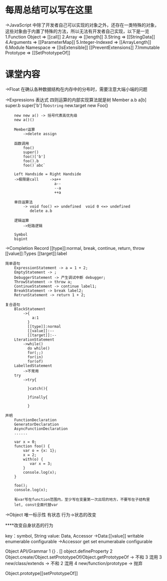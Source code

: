 # 每周总结可以写在这里

->JavaScript 中除了开发者自己可以实现的对象之外，还存在一类特殊的对象，这些对象由于内置了特殊的方法，所以无法有开发者自己实现，以下是一览
1.Function Object => [[call]]
2.Array => [[length]]
3.String => [[StringData]]
4.Arguments => [[ParameterMap]]
5.Integer-Indexed => [[ArrayLength]]
6.Module Namespace => [[IsExtensible]] [[PreventExtensions]]
7.Immutable Prototype => [[SetPrototypeOf]]

# 课堂内容

->Float
在确认各种数据结构在内存中的分布时，需要注意大端小端的问题

->Expressions 表达式
四则运算的内部实现算法就是树
Member
a.b
a[b]
super.b
super['b']
foo`string`
new.target
new Foo()

    	new new a() -> 括号代表高优先级
    	new a()()

    	Member运算
    		->delete assign

    	函数调用
    		foo()
    		super()
    		foo()['b']
    		foo().b
    		foo()`abc`

    	Left Handside = Right Handside
    	->极限是call     ->a++
    	                  a--
    	                  --a
    	                  ++a

    	单目运算法
    		-> void foo() => undefined  void 0 <=> undefined
    		   delete a.b

    	逻辑运算
    		->短路逻辑

    	Symbol
    	bigint

->Completion Record
[[type]]:normal, break, continue, return, throw
[[value]]:Types
[[target]]:label

    简单语句
    	ExpressionStatement -> a = 1 + 2;
    	EmptyStatement -> ;
    	DebuggerStatement -> 产生调试中断 debugger;
    	ThrowStatement -> throw a;
    	ContinueStatement -> continue label1;
    	BreakStatement -> break label2;
    	RetrunStatement -> return 1 + 2;

    复合语句
    	BlockStatement
    		->{
    			a:1
    		  }
    		  [[type]]:normal
    		  [[value]]:--
    		  [[target]]:--
    	LterationStatement
    		->while()
    		  do while()
    		  for(;;)
    		  for(in)
    		  for(of)
    	LabelledStatement
    		->不常用
    	try
    		->try{

    		  }catch(){

    		  }finally{

    		  }

    声明
    	FunctionDeclaration
    	GeneratorDeclaration
    	AsyncFunctionDeclaration
    	......

    	var x = 0;
    	function foo() {
    		var o = {x: 1};
    		x = 2;
    		with(o) {
    		   var x = 3;
    		}
    		console.log(x);
    	}

    	foo();
    	console.log(x);

    	有var写在function范围内，至少写在变量第一次出现的地方，不要写在子结构里
    	let, const全面代替var

->Object
唯一标示性
有状态
行为->状态的改变

\*\*\*\*改变自身状态的行为

key：symbol, String
value: Data, Accessor
->Data:[[value]] writable enumerable configurable
->Accessor get set enumerabale configurable

Object API/Grammar
1 {} . [] object.defineProperty
2 Object.create/Object.setPrototypeOf/Object.getPrototypeOf -> 不和 3 混用
3 new/class/extends -> 不和 2 混用
4 new/function/prototype -> 抛弃

Object.prototype[[setPrototypeOf]]
